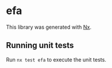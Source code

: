 # efa

This library was generated with [Nx](https://nx.dev).

## Running unit tests

Run `nx test efa` to execute the unit tests.
